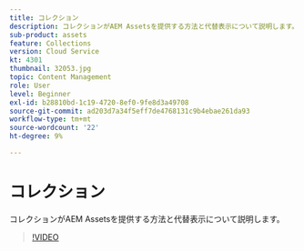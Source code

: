 ```yaml
---
title: コレクション
description: コレクションがAEM Assetsを提供する方法と代替表示について説明します。
sub-product: assets
feature: Collections
version: Cloud Service
kt: 4301
thumbnail: 32053.jpg
topic: Content Management
role: User
level: Beginner
exl-id: b28810bd-1c19-4720-8ef0-9fe8d3a49708
source-git-commit: ad203d7a34f5eff7de4768131c9b4ebae261da93
workflow-type: tm+mt
source-wordcount: '22'
ht-degree: 9%

---
```


# コレクション

コレクションがAEM Assetsを提供する方法と代替表示について説明します。

>[!VIDEO](https://video.tv.adobe.com/v/32053/?quality=12&learn=on&hidetitle=true)
